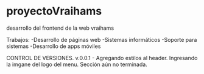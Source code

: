 # proyectoVraihams

desarrollo del frontend de la web vraihams

Trabajos: 
-Desarrollo de páginas web
-Sistemas informáticos
-Soporte para sistemas
-Desarrollo de apps móviles

CONTROL DE VERSIONES.
v.0.0.1 - Agregando estilos al header. Ingresando la imgane del logo del menu. Sección aún no terminada. 
